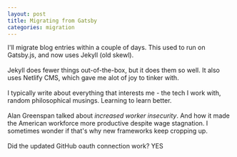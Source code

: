 ```yaml
---
layout: post
title: Migrating from Gatsby
categories: migration
---
```

I'll migrate blog entries within a couple of days. This used to run on Gatsby.js, and now uses Jekyll (old skewl).\
\
Jekyll does fewer things out-of-the-box, but it does them so well. It also uses Netlify CMS, which gave me alot of joy to tinker with. \
\
I typically write about everything that interests me - the tech I work with, random philosophical musings. Learning to learn better.\
\
Alan Greenspan talked about *increased worker insecurity*. And how it made the American workforce more productive despite wage stagnation. I sometimes wonder if that's why new frameworks keep cropping up.\
\
Did the updated GitHub oauth connection work? YES